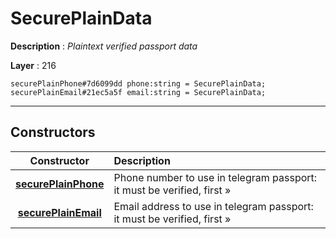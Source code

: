 # SecurePlainData

**Description** : *Plaintext verified passport data*

**Layer** : 216

```tl
securePlainPhone#7d6099dd phone:string = SecurePlainData;
securePlainEmail#21ec5a5f email:string = SecurePlainData;
```

---

## Constructors

| Constructor | Description |
| :---: | :--- |
| [**securePlainPhone**](constructor/securePlainPhone) | Phone number to use in telegram passport: it must be verified, first » |
| [**securePlainEmail**](constructor/securePlainEmail) | Email address to use in telegram passport: it must be verified, first » |
